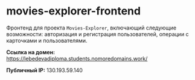 # movies-explorer-frontend
Фронтенд для проекта `Movies-Explorer`, включающий следующие возможности: авторизация и регистрация пользователей, операции с карточками и пользователями.

**Ссылка на домен:** https://lebedevadiploma.students.nomoredomains.work/

**Публичный IP:** 130.193.59.140
